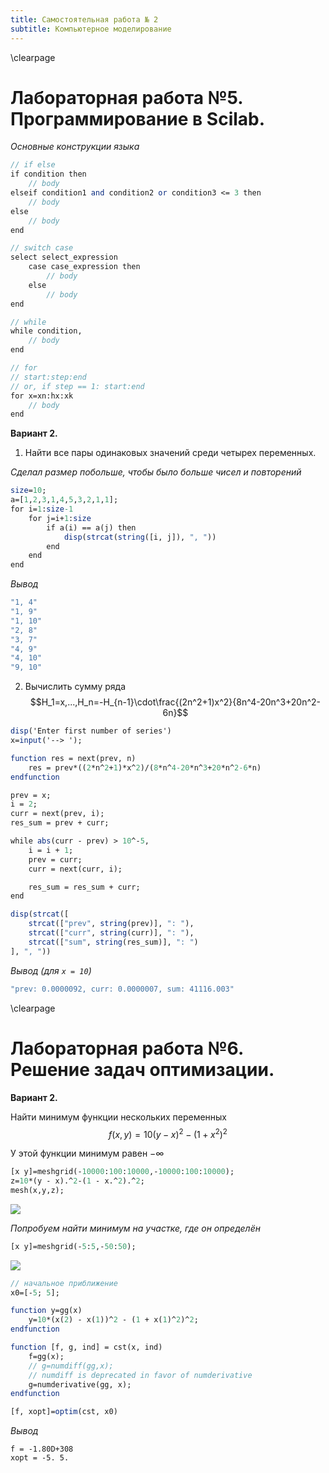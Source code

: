 ```yaml
---
title: Самостоятельная работа № 2
subtitle: Компьютерное моделирование
---
```

\clearpage

# Лабораторная работа №5. Программирование в Scilab.

*Основные конструкции языка*

```scilab
// if else
if condition then
	// body
elseif condition1 and condition2 or condition3 <= 3 then
	// body
else
	// body
end

// switch case
select select_expression
	case case_expression then
		// body
	else
		// body
end

// while
while condition,
	// body
end

// for
// start:step:end
// or, if step == 1: start:end
for x=xn:hx:xk
	// body
end
```

**Вариант 2.**

1. Найти все пары одинаковых значений среди четырех переменных.

*Сделал размер побольше, чтобы было больше чисел и повторений*

```scilab
size=10;
a=[1,2,3,1,4,5,3,2,1,1];
for i=1:size-1
	for j=i+1:size
		if a(i) == a(j) then
			disp(strcat(string([i, j]), ", "))
		end
	end
end
```

*Вывод*

```scilab
"1, 4"
"1, 9"
"1, 10"
"2, 8"
"3, 7"
"4, 9"
"4, 10"
"9, 10"
```

2. Вычислить сумму ряда $$H_1=x,...,H_n=-H_{n-1}\cdot\frac{(2n^2+1)x^2}{8n^4-20n^3+20n^2-6n}$$

```scilab
disp('Enter first number of series')
x=input('--> ');

function res = next(prev, n)
	res = prev*((2*n^2+1)*x^2)/(8*n^4-20*n^3+20*n^2-6*n)
endfunction

prev = x;
i = 2;
curr = next(prev, i);
res_sum = prev + curr;

while abs(curr - prev) > 10^-5,
	i = i + 1;
	prev = curr;
	curr = next(curr, i);

	res_sum = res_sum + curr;
end

disp(strcat([
	strcat(["prev", string(prev)], ": "),
	strcat(["curr", string(curr)], ": "),
	strcat(["sum", string(res_sum)], ": ")
], ", "))
```

*Вывод (для `x = 10`)*

```scilab
"prev: 0.0000092, curr: 0.0000007, sum: 41116.003"
```

\clearpage

# Лабораторная работа №6. Решение задач оптимизации.

**Вариант 2.**

Найти минимум функции нескольких переменных $$f(x,y)=10(y-x)^2-(1+x^2)^2$$

У этой функции минимум равен $-\infty$

```scilab
[x y]=meshgrid(-10000:100:10000,-10000:100:10000);
z=10*(y - x).^2-(1 - x.^2).^2;
mesh(x,y,z);
```

![](1.png)

*Попробуем найти минимум на участке, где он определён*

```scilab
[x y]=meshgrid(-5:5,-50:50);
```

![](2.png)

```scilab
// начальное приближение
x0=[-5; 5];

function y=gg(x)
	y=10*(x(2) - x(1))^2 - (1 + x(1)^2)^2;
endfunction

function [f, g, ind] = cst(x, ind)
	f=gg(x);
	// g=numdiff(gg,x);
	// numdiff is deprecated in favor of numderivative
	g=numderivative(gg, x);
endfunction

[f, xopt]=optim(cst, x0)
```

*Вывод*

```
f = -1.80D+308
xopt = -5. 5.
```
